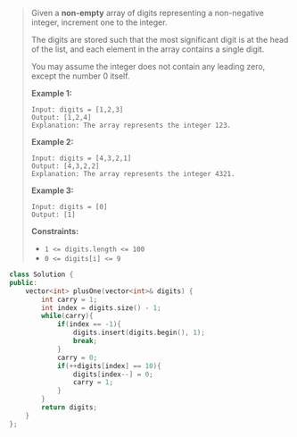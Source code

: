 > Given a **non-empty** array of digits representing a non-negative integer, increment one to the integer.
>
> The digits are stored such that the most significant digit is at the head of the list, and each element in the array contains a single digit.
>
> You may assume the integer does not contain any leading zero, except the number 0 itself.
>
>  
>
> **Example 1:**
>
> ```
> Input: digits = [1,2,3]
> Output: [1,2,4]
> Explanation: The array represents the integer 123.
> ```
>
> **Example 2:**
>
> ```
> Input: digits = [4,3,2,1]
> Output: [4,3,2,2]
> Explanation: The array represents the integer 4321.
> ```
>
> **Example 3:**
>
> ```
> Input: digits = [0]
> Output: [1]
> ```
>
>  
>
> **Constraints:**
>
> - `1 <= digits.length <= 100`
> - `0 <= digits[i] <= 9`



```cpp
class Solution {
public:
    vector<int> plusOne(vector<int>& digits) {
        int carry = 1;
        int index = digits.size() - 1;
        while(carry){
            if(index == -1){
                digits.insert(digits.begin(), 1);
                break;
            }
            carry = 0;
            if(++digits[index] == 10){
                digits[index--] = 0;
                carry = 1;
            }
        }
        return digits;
    }
};
```

